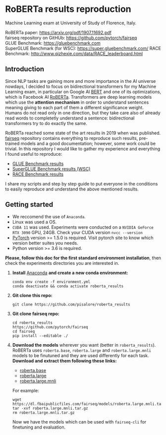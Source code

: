 # RoBERTa results reproduction
Machine Learning exam at University of Study of Florence, Italy.

RoBERTa paper: https://arxiv.org/pdf/1907.11692.pdf \
fairseq repository on GitHUb: https://github.com/pytorch/fairseq \
GLUE Benchmark: https://gluebenchmark.com \
SuperGLUE Benchmark (for WSC): https://super.gluebenchmark.com/
RACE Benchmark: http://www.qizhexie.com/data/RACE_leaderboard.html

## Introduction
Since NLP tasks are gaining more and more importance in the AI universe nowdays, I decided to focus on bidirectional transformers for my Machine Learning exam, in particular on Google AI [BERT](https://arxiv.org/pdf/1810.04805.pdf) and one of its optimizations, which is Facebook AI [RoBERTa](https://arxiv.org/pdf/1907.11692.pdf). Transformers are deep learning models which use the **attention mechanism** in order to understand sentences meaning giving to each part of them a different significance weight. Humans do not read only in one direction, but they take care also of already read words to completetly understand a sentence: bidirectional transformers try to do exactly the same.

RoBERTa reached some state of the art results in 2019 when was published. [fairseq](https://github.com/pytorch/fairseq) repository contains everything to reproduce such results, pre-trained models and a good documentation; however, some work could be trivial. In this repository I would like to gather my experience and everything I found useful to reproduce:
- [GLUE Benchmark results](https://gluebenchmark.com/submission/JuLiHrAkS9VSQRh1W6TJ9V9SOu23/-Lk5ZrckAabWVeQBoxrA)
- [SuperGLUE Benchmark results (WSC)](https://gluebenchmark.com/submission/JuLiHrAkS9VSQRh1W6TJ9V9SOu23/-Lk5ZrckAabWVeQBoxrA)
- [RACE Benchmark results](http://www.cs.cmu.edu/~glai1/data/race/)

I share my scripts and step by step guide to put everyone in the conditions to easily reproduce and understand the above mentioned results.

## Getting started
- We reccomend the use of `Anaconda`.
- Linux was used a OS. 
- `CUDA 11` was used. Experiments were conducted on a `NVIDIA GeForce RTX 3090` GPU, 24GB. Check your CUDA version `nvcc --version`
- [PyTorch](https://pytorch.org/) version >= 1.5.0 is required. Visit pytorch site to know which version better suites you needs.
- Python version >= 3.6 is required.

**Please, follow this doc for the first standard environment installation**, then check the experiments directories you are interested in.

1. **Install** [Anaconda](https://www.anaconda.com/products/individual) **and create a new conda environment:**
    ```shell
    conda env create -f environment.yml
    conda deactivate && conda activate roberta_results
    ```

2. **Git clone this repo:**
    ```shell
    git clone https://github.com/pisalore/roberta_results
    ```  

4. **Git clone fairseq repo:**
    ```shell
    cd roberta_results
    https://github.com/pytorch/fairseq
    cd fairseq
    pip install --editable ./
    ```

5. **Download the models** wherever you want (better in `roberta_results`). RoBERTa uses `roberta.base`, `roberta.large` and `roberta.large.mnli` models to be finutuned and they are used differently for each task. **Download and extract them following these links:**
    - [roberta.base](https://dl.fbaipublicfiles.com/fairseq/models/roberta.base.tar.gz)
    - [roberta.large](https://dl.fbaipublicfiles.com/fairseq/models/roberta.large.tar.gz)
    - [roberta.large.mnli](https://dl.fbaipublicfiles.com/fairseq/models/roberta.large.mnli.tar.gz)

    For example:
    ```shell
    wget https://dl.fbaipublicfiles.com/fairseq/models/roberta.large.mnli.tar.gz
    tar -xvf roberta.large.mnli.tar.gz
    rm roberta.large.mnli.tar.gz
    ```
    Now we have the models which can be used with `fairseq-cli` for finetuning and evaluation. 
